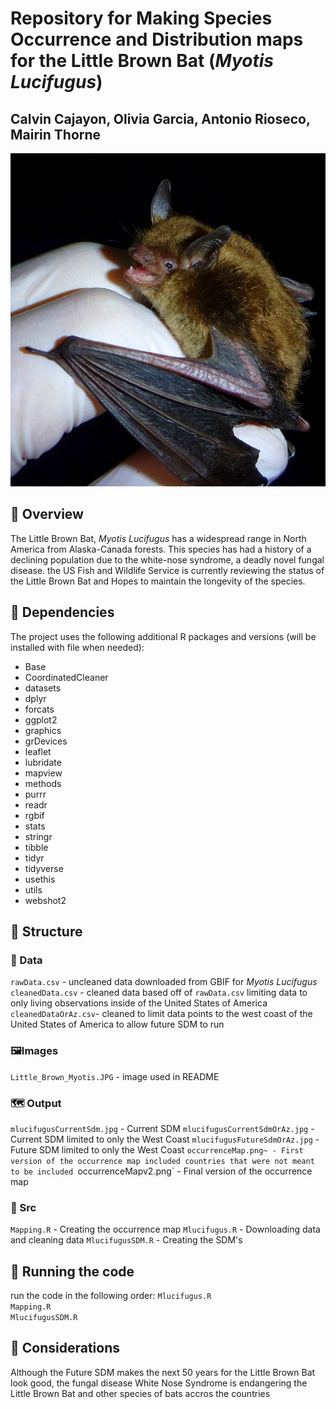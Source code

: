 # Repository for Making Species Occurrence and Distribution maps for the Little Brown Bat (*Myotis Lucifugus*)

## Calvin Cajayon, Olivia Garcia, Antonio Rioseco, Mairin Thorne

![*Myotis Lucifugus* - the Little Brown Bat!](images/Little_Brown_Myotis.JPG)

## 🦇 Overview 
The Little Brown Bat, *Myotis Lucifugus* has a widespread range in North America from Alaska-Canada forests. This species has had a history of a declining population due to the white-nose syndrome, a deadly novel fungal disease. the US Fish and Wildlife Service is currently reviewing the status of the Little Brown Bat and Hopes to maintain the longevity of the species. 


## 🔗 Dependencies 
The project uses the following additional R packages and versions (will be installed with file when needed):
+ Base
+ CoordinatedCleaner
+ datasets
+ dplyr
+ forcats
+ ggplot2
+ graphics
+ grDevices
+ leaflet
+ lubridate
+ mapview
+ methods
+ purrr
+ readr
+ rgbif
+ stats
+ stringr
+ tibble
+ tidyr
+ tidyverse
+ usethis
+ utils
+ webshot2


## 📂 Structure

### 💾 Data
`rawData.csv` - uncleaned data downloaded from GBIF for *Myotis Lucifugus* 
`cleanedData.csv` - cleaned data based off of `rawData.csv` limiting data to only living observations inside of the United States of America
`cleanedDataOrAz.csv`- cleaned to limit data points to the west coast of the United States of America to allow future SDM to run

### 🖼Images
`Little_Brown_Myotis.JPG` - image used in README

### 🗺️ Output
`mlucifugusCurrentSdm.jpg` - Current SDM 
`mlucifugusCurrentSdmOrAz.jpg` - Current SDM limited to only the West Coast
`mlucifugusFutureSdmOrAz.jpg` - Future SDM limited to only the West Coast
`occurrenceMap.png~ - First version of the occurrence map included countries that were not meant to be included
`occurrenceMapv2.png` - Final version of the occurrence map 

### 📜 Src
`Mapping.R` - Creating the occurrence map
`Mlucifugus.R` - Downloading data and cleaning data
`MlucifugusSDM.R` - Creating the SDM's

## 🏃 Running the code
run the code in the following order:
`Mlucifugus.R`  
`Mapping.R`  
`MlucifugusSDM.R`  

## 🤔 Considerations
Although the Future SDM makes the next 50 years for the Little Brown Bat look good, the fungal disease White Nose Syndrome is endangering the Little Brown Bat and other species of bats accros the countries 
